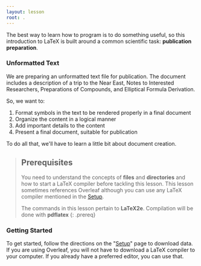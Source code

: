 ```yaml
---
layout: lesson
root: .
---
```


The best way to learn how to program is to do something useful,
so this introduction to LaTeX is built around a common scientific task:
**publication preparation**.

### Unformatted Text

We are preparing an unformatted text file for publication.  The document includes a description
of a trip to the Near East, Notes to Interested Researchers, Preparations of Compounds, and
Elliptical Formula Derivation.

So, we want to:

1. Format symbols in the text to be rendered properly in a final document
2. Organize the content in a logical manner
3. Add important details to the content
4. Present a final document, suitable for publication

To do all that, we'll have to learn a little bit about document creation.

> ## Prerequisites
>
> You need to understand the concepts of **files** and **directories** and how to start a LaTeX
> compiler before tackling this lesson. This lesson sometimes references Overleaf
> although you can use any LaTeX compiler mentioned in the [Setup](setup/).
>
> The commands in this lesson pertain to **LaTeX2e**.  Compilation will be done with **pdflatex**
{: .prereq}

### Getting Started
To get started, follow the directions on the "[Setup](setup/)" page to download data.  If you are
using Overleaf, you will not have to download a LaTeX compiler to your computer.  If you already
have a preferred editor, you can use that.
